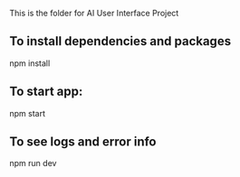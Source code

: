This is the folder for AI User Interface Project

## To install dependencies and packages
npm install

## To start app:
npm start

## To see logs and error info
npm run dev

